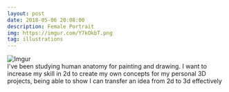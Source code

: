 ```yaml
---
layout: post
date: 2018-05-06 20:08:00
description: Female Portrait
img: https://imgur.com/Y7kOkbT.png
tag: illustrations
---
```


![Imgur](https://i.imgur.com/Y7kOkbT.png)<br>
I've been studying human anatomy for painting and drawing.  I want to increase my skill in 2d to create my own concepts for my personal 3D projects, being able to show I can transfer an idea from 2d to 3d effectively
